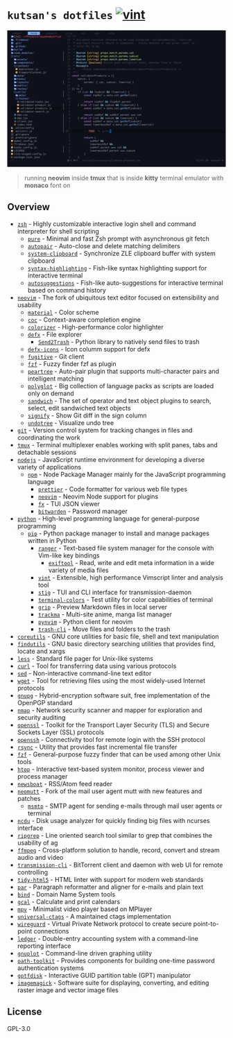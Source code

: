 # `kutsan's dotfiles` [![vint](https://github.com/kutsan/dotfiles/workflows/vint/badge.svg?branch=master)](https://github.com/kutsan/dotfiles/actions?query=workflow%3Avint)

![screenshot](./.github/screenshot.png?raw=true)

> running **neovim** inside **tmux** that is inside **kitty** terminal emulator with **monaco** font on

## Overview

- [`zsh`](https://github.com/zsh-users/zsh) - Highly customizable interactive login shell and command interpreter for shell scripting
	- [`pure`](https://github.com/sindresorhus/pure) - Minimal and fast Zsh prompt with asynchronous git fetch
	- [`autopair`](https://github.com/hlissner/zsh-autopair) - Auto-close and delete matching delimiters
	- [`system-clipboard`](https://github.com/kutsan/zsh-system-clipboard) - Synchronize ZLE clipboard buffer with system clipboard
	- [`syntax-highlighting`](https://github.com/zsh-users/zsh-syntax-highlighting) - Fish-like syntax highlighting support for interactive terminal
	- [`autosuggestions`](https://github.com/zsh-users/zsh-autosuggestions) - Fish-like auto-suggestions for interactive terminal based on command history
- [`neovim`](https://github.com/neovim/neovim) - The fork of ubiquitous text editor focused on extensibility and usability
	- [`material`](https://github.com/kaicataldo/material.vim) - Color scheme
	- [`coc`](https://github.com/neoclide/coc.nvim) - Context-aware completion engine
	- [`colorizer`](https://github.com/norcalli/nvim-colorizer.lua) - High-performance color highlighter
	- [`defx`](https://github.com/Shougo/defx.nvim) - File explorer
		- [`Send2Trash`](https://github.com/hsoft/send2trash) - Python library to natively send files to trash
	- [`defx-icons`](https://github.com/kristijanhusak/defx-icons) - Icon columm support for defx
	- [`fugitive`](https://github.com/tpope/vim-fugitive) - Git client
	- [`fzf`](https://github.com/junegunn/fzf.vim) - Fuzzy finder fzf as plugin
	- [`peartree`](https://github.com/tmsvg/pear-tree) - Auto-pair plugin that supports multi-character pairs and intelligent matching
	- [`polyglot`](https://github.com/sheerun/vim-polyglot) - Big collection of language packs as scripts are loaded only on demand
	- [`sandwich`](https://github.com/machakann/vim-sandwich) - The set of operator and text object plugins to search, select, edit sandwiched text objects
	- [`signify`](https://github.com/mhinz/vim-signify) - Show Git diff in the sign column
	- [`undotree`](https://github.com/mbbill/undotree) - Visualize undo tree
- [`git`](https://git-scm.com) - Version control system for tracking changes in files and coordinating the work
- [`tmux`](https://github.com/tmux/tmux) - Terminal multiplexer enables working with split panes, tabs and detachable sessions
- [`nodejs`](https://nodejs.org) - JavaScript runtime environment for developing a diverse variety of applications
	- [`npm`](https://www.npmjs.com) - Node Package Manager mainly for the JavaScript programming language
		- [`prettier`](https://github.com/prettier/prettier) - Code formatter for various web file types
		- [`neovim`](https://github.com/neovim/node-client) - Neovim Node support for plugins
		- [`fx`](https://github.com/antonmedv/fx) - TUI JSON viewer
		- [`bitwarden`](https://github.com/bitwarden/cli) - Password manager
- [`python`](https://www.python.org) - High-level programming language for general-purpose programming
	- [`pip`](https://pypi.org) - Python package manager to install and manage packages written in Python
		- [`ranger`](https://github.com/ranger/ranger) - Text-based file system manager for the console with Vim-like key bindings
			- [`exiftool`](http://www.sno.phy.queensu.ca/~phil/exiftool) - Read, write and edit meta information in a wide variety of media files
		- [`vint`](https://github.com/Kuniwak/vint) - Extensible, high performance Vimscript linter and analysis tool
		- [`stig`](https://github.com/rndusr/stig) - TUI and CLI interface for transmission-daemon
		- [`terminal-colors`](https://github.com/eikenb/terminal-colors) - Test utility for color capabilities of terminal
		- [`grip`](https://github.com/joeyespo/grip) - Preview Markdown files in local server
		- [`trackma`](https://github.com/z411/trackma) - Multi-site anime, manga list manager
		- [`pynvim`](https://github.com/neovim/pynvim) - Python client for neovim
		- [`trash-cli`](https://github.com/andreafrancia/trash-cli) - Move files and folders to the trash
- [`coreutils`](https://www.gnu.org/software/coreutils/coreutils.html) - GNU core utilities for basic file, shell and text manipulation
- [`findutils`](https://www.gnu.org/software/findutils) - GNU basic directory searching utilities that provides find, locate and xargs
- [`less`](http://www.greenwoodsoftware.com/less) - Standard file pager for Unix-like systems
- [`curl`](https://github.com/curl/curl) - Tool for transferring data using various protocols
- [`sed`](https://www.gnu.org/software/sed) - Non-interactive command-line text editor
- [`wget`](https://www.gnu.org/software/wget) - Tool for retrieving files using the most widely-used Internet protocols
- [`gnupg`](https://www.gnupg.org) - Hybrid-encryption software suit, free implementation of the OpenPGP standard
- [`nmap`](https://github.com/nmap/nmap) - Network security scanner and mapper for exploration and security auditing
- [`openssl`](https://github.com/openssl/openssl) - Toolkit for the Transport Layer Security (TLS) and Secure Sockets Layer (SSL) protocols
- [`openssh`](https://www.openssh.com) - Connectivity tool for remote login with the SSH protocol
- [`rsync`](https://rsync.samba.org) - Utility that provides fast incremental file transfer
- [`fzf`](https://github.com/junegunn/fzf) - General-purpose fuzzy finder that can be used among other Unix tools
- [`htop`](https://github.com/hishamhm/htop) - Interactive text-based system monitor, process viewer and process manager
- [`newsboat`](https://github.com/newsboat/newsboat) - RSS/Atom feed reader
- [`neomutt`](https://github.com/neomutt/neomutt) - Fork of the mail user agent mutt with new features and patches
	- [`msmtp`](http://msmtp.sourceforge.net) - SMTP agent for sending e-mails through mail user agents or terminal
- [`ncdu`](https://dev.yorhel.nl/ncdu) - Disk usage analyzer for quickly finding big files with ncurses interface
- [`ripgrep`](https://github.com/BurntSushi/ripgrep) - Line oriented search tool similar to grep that combines the usability of ag
- [`ffmpeg`](https://github.com/FFmpeg/FFmpeg) - Cross-platform solution to handle, record, convert and stream audio and video
- [`transmission-cli`](https://github.com/transmission/transmission) - BitTorrent client and daemon with web UI for remote controlling
- [`tidy-html5`](https://github.com/htacg/tidy-html5) - HTML linter with support for modern web standards
- [`par`](https://github.com/sergi/par) - Paragraph reformatter and aligner for e-mails and plain text
- [`bind`](https://source.isc.org/cgi-bin/gitweb.cgi) - Domain Name System tools
- [`gcal`](https://www.gnu.org/software/gcal) - Calculate and print calendars
- [`mpv`](https://github.com/mpv-player/mpv) - Minimalist video player based on MPlayer
- [`universal-ctags`](https://github.com/universal-ctags/ctags) - A maintained ctags implementation
- [`wireguard`](https://github.com/WireGuard/wireguard-go) - Virtual Private Network protocol to create secure point-to-point connections
- [`ledger`](https://github.com/ledger/ledger) - Double-entry accounting system with a command-line reporting interface
- [`gnuplot`](https://github.com/gnuplot/gnuplot) - Command-line driven graphing utility
- [`oath-toolkit`](https://www.nongnu.org/oath-toolkit) - Provides components for building one-time password authentication systems
- [`gptfdisk`](https://www.rodsbooks.com/gdisk) - Interactive GUID partition table (GPT) manipulator
- [`imagemagick`](https://imagemagick.org) - Software suite for displaying, converting, and editing raster image and vector image files

## License

GPL-3.0
